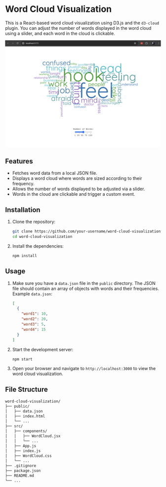 # Word Cloud Visualization

This is a React-based word cloud visualization using D3.js and the `d3-cloud` plugin. You can adjust the number of words displayed in the word cloud using a slider, and each word in the cloud is clickable.

![Word Cloud Screenshot](./public/Screenshot.png)

## Features

- Fetches word data from a local JSON file.
- Displays a word cloud where words are sized according to their frequency.
- Allows the number of words displayed to be adjusted via a slider.
- Words in the cloud are clickable and trigger a custom event.

## Installation

1. Clone the repository:

   ```bash
   git clone https://github.com/your-username/word-cloud-visualization.git
   cd word-cloud-visualization
   ```

2. Install the dependencies:

   ```bash
   npm install
   ```

## Usage

1. Make sure you have a `data.json` file in the `public` directory. The JSON file should contain an array of objects with words and their frequencies. Example `data.json`:

   ```json
   [
     {
       "word1": 10,
       "word2": 20,
       "word3": 5,
       "word4": 15
     }
   ]
   ```

2. Start the development server:

   ```bash
   npm start
   ```

3. Open your browser and navigate to `http://localhost:3000` to view the word cloud visualization.

## File Structure

```plaintext
word-cloud-visualization/
├── public/
│   ├── data.json
│   ├── index.html
│   └── ...
├── src/
│   ├── components/
│   │   ├── WordCloud.jsx
│   │   └── ...
│   ├── App.js
│   ├── index.js
│   ├── WordCloud.css
│   └── ...
├── .gitignore
├── package.json
├── README.md
└── ...
```
